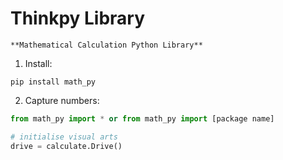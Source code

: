 # Thinkpy Library

    **Mathematical Calculation Python Library**
1. Install:

```
pip install math_py
```

2. Capture numbers:

```python
from math_py import * or from math_py import [package name]

# initialise visual arts
drive = calculate.Drive()

```
